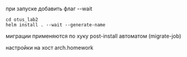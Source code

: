 при запуске добавить флаг --wait

```
cd otus_lab2
helm install . --wait --generate-name
```

миграции применяются по хуку post-install автоматом (migrate-job)

настройки на хост arch.homework
